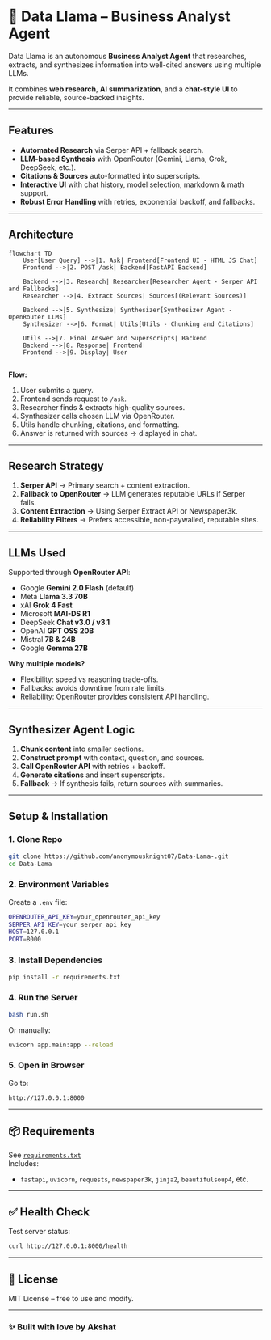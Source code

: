 # 🦙 Data Llama – Business Analyst Agent

Data Llama is an autonomous **Business Analyst Agent** that researches, extracts, and synthesizes information into well-cited answers using multiple LLMs.  

It combines **web research**, **AI summarization**, and a **chat-style UI** to provide reliable, source-backed insights.

---

## Features
- **Automated Research** via Serper API + fallback search.  
- **LLM-based Synthesis** with OpenRouter (Gemini, Llama, Grok, DeepSeek, etc.).  
- **Citations & Sources** auto-formatted into superscripts.  
-  **Interactive UI** with chat history, model selection, markdown & math support.  
-  **Robust Error Handling** with retries, exponential backoff, and fallbacks.  

---

## Architecture

```mermaid
flowchart TD
    User[User Query] -->|1. Ask| Frontend[Frontend UI - HTML JS Chat]
    Frontend -->|2. POST /ask| Backend[FastAPI Backend]

    Backend -->|3. Research| Researcher[Researcher Agent - Serper API and Fallbacks]
    Researcher -->|4. Extract Sources| Sources[(Relevant Sources)]

    Backend -->|5. Synthesize| Synthesizer[Synthesizer Agent - OpenRouter LLMs]
    Synthesizer -->|6. Format| Utils[Utils - Chunking and Citations]

    Utils -->|7. Final Answer and Superscripts| Backend
    Backend -->|8. Response| Frontend
    Frontend -->|9. Display| User


```

**Flow:**  
1. User submits a query.  
2. Frontend sends request to `/ask`.  
3. Researcher finds & extracts high-quality sources.  
4. Synthesizer calls chosen LLM via OpenRouter.  
5. Utils handle chunking, citations, and formatting.  
6. Answer is returned with sources → displayed in chat.  

---

##  Research Strategy
1. **Serper API** → Primary search + content extraction.  
2. **Fallback to OpenRouter** → LLM generates reputable URLs if Serper fails.  
3. **Content Extraction** → Using Serper Extract API or Newspaper3k.  
4. **Reliability Filters** → Prefers accessible, non-paywalled, reputable sites.  

---

## LLMs Used
Supported through **OpenRouter API**:

- Google **Gemini 2.0 Flash** (default)  
- Meta **Llama 3.3 70B**  
- xAI **Grok 4 Fast**  
- Microsoft **MAI-DS R1**  
- DeepSeek **Chat v3.0 / v3.1**  
- OpenAI **GPT OSS 20B**  
- Mistral **7B & 24B**  
- Google **Gemma 27B**  

**Why multiple models?**  
- Flexibility: speed vs reasoning trade-offs.  
- Fallbacks: avoids downtime from rate limits.  
- Reliability: OpenRouter provides consistent API handling.  

---

## Synthesizer Agent Logic
1. **Chunk content** into smaller sections.  
2. **Construct prompt** with context, question, and sources.  
3. **Call OpenRouter API** with retries + backoff.  
4. **Generate citations** and insert superscripts.  
5. **Fallback** → If synthesis fails, return sources with summaries.  

---

## Setup & Installation

### 1. Clone Repo
```bash
git clone https://github.com/anonymousknight07/Data-Lama-.git
cd Data-Lama
```

### 2. Environment Variables
Create a `.env` file:
```bash
OPENROUTER_API_KEY=your_openrouter_api_key
SERPER_API_KEY=your_serper_api_key
HOST=127.0.0.1
PORT=8000
```

### 3. Install Dependencies
```bash
pip install -r requirements.txt
```

### 4. Run the Server
```bash
bash run.sh
```
Or manually:
```bash
uvicorn app.main:app --reload
```

### 5. Open in Browser
Go to:
```
http://127.0.0.1:8000
```

---

## 📦 Requirements
See [`requirements.txt`](requirements.txt)  
Includes:
- `fastapi`, `uvicorn`, `requests`, `newspaper3k`, `jinja2`, `beautifulsoup4`, etc.  

---

## ✅ Health Check
Test server status:
```bash
curl http://127.0.0.1:8000/health
```

---

## 📜 License
MIT License – free to use and modify.  

---

### ✨ Built with love by Akshat
